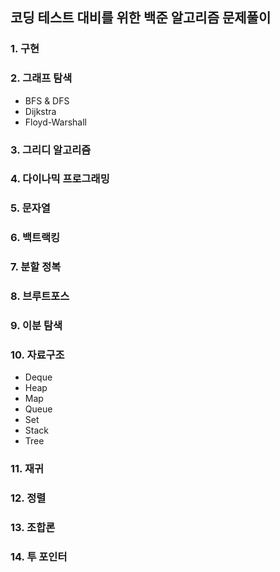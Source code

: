 ## 코딩 테스트 대비를 위한 백준 알고리즘 문제풀이

### 1. 구현
### 2. 그래프 탐색
   * BFS & DFS
   * Dijkstra
   * Floyd-Warshall
### 3. 그리디 알고리즘
### 4. 다이나믹 프로그래밍
### 5. 문자열
### 6. 백트랙킹
### 7. 분할 정복
### 8. 브루트포스
### 9. 이분 탐색
### 10. 자료구조
   * Deque
   * Heap
   * Map
   * Queue
   * Set
   * Stack
   * Tree
### 11. 재귀
### 12. 정렬
### 13. 조합론
### 14. 투 포인터
